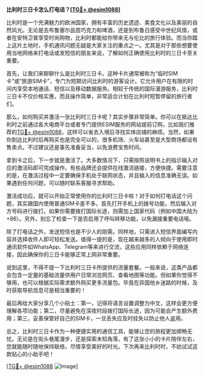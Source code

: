 **比利时三日卡怎么打电话？[[TG💪+ @esim1088](https://t.me/s/esim1088)]**

比利时是一个充满魅力的欧洲国家，拥有丰富的历史遗迹、美食文化以及美丽的自然风光。无论是去布鲁塞尔品尝巧克力和啤酒，还是到布鲁日感受中世纪风情，或者在安特卫普享受时尚购物，比利时都能给你带来无与伦比的旅行体验。而当你踏上这片土地时，手机通讯问题无疑是大家关注的重点之一。尤其是对于那些想要使用当地网络来打电话或发短信的朋友来说，了解如何正确使用比利时的三日卡至关重要。

首先，让我们来聊聊什么是比利时三日卡。这种卡片通常被称为“临时SIM卡”或“旅游SIM卡”，专门为短期访问比利时的游客设计。它允许用户在有限的时间内享受本地通话、短信以及移动数据服务。相较于传统的国际漫游服务，比利时三日卡不仅价格实惠，而且操作简单，非常适合计划在比利时短暂停留的旅行者们。

那么，如何购买并激活一张比利时三日卡呢？其实步骤非常简单。你可以在抵达比利时之前通过各大电商平台或者专门提供ESIM服务的网站提前订购，比如我们推荐的[TG💪+ @esim1088](https://t.me/s/esim1088)，这样可以省去入境后寻找实体店铺的麻烦。当然，如果你到达比利时后再购买也是完全可以的，很多机场、火车站甚至是大型商场都设有售卖点。不过建议还是事先准备妥当，以免浪费宝贵时间。

拿到卡之后，下一步就是激活了。大多数情况下，只需按照说明书上的指示输入对应的激活码即可完成操作。有些品牌还会提供在线激活链接，方便快捷。需要注意的是，在激活过程中一定要确保手机处于联网状态，并且输入的信息准确无误。如果遇到任何问题，可以随时联系客服寻求帮助。

激活成功后，就可以开始正常使用你的比利时三日卡啦！对于如何打电话这个问题，其实跟国内使用普通SIM卡差不多。首先打开手机上的拨号功能，然后输入对方号码进行拨打。如果你需要拨打国际长途，则需加上国家代码（例如中国大陆为+86）。另外，别忘了检查一下是否启用了呼叫转移功能，以免漏接重要电话哦。

除了打电话之外，发送短信也是不少人的刚需。同样地，只需进入短信界面编写内容并选择收件人即可轻松发送。值得一提的是，现在越来越多的人倾向于使用即时通讯软件如WhatsApp、Telegram等来进行交流，这些应用同样依赖于网络连接，因此确保你的三日卡能够正常上网非常重要。

说到这里，不得不提一下比利时三日卡所提供的流量套餐。一般来说，这类产品都会包含一定量的基础流量供用户日常浏览网页、查看地图等功能。但如果你觉得不够用，也可以根据实际需求额外购买更多流量包。毕竟在异国他乡迷路的时候，及时获取导航信息可是相当重要的！

最后再给大家分享几个小贴士：第一，记得将语言设置调整为中文，这样会更方便理解各项功能；第二，尽量避免在深夜时段拨打国际长途，因为可能会产生额外费用；第三，妥善保管好自己的SIM卡，一旦丢失应及时挂失以防止他人盗用。

总之，比利时三日卡作为一种便捷实用的通信工具，能够让您的旅程更加顺畅无忧。无论是在街头巷尾漫步，还是探索未知角落，有了这张小小的卡片陪伴左右，您就能随时随地保持联络，尽情享受美好的时光。下次再来比利时时，不妨试试这款贴心的小助手吧！

[[TG💪+ @esim1088](https://t.me/s/esim1088) ![Image](https://i.postimg.cc/4NQfJmqS/Snipaste-2025-05-13-00-14-12.png)]